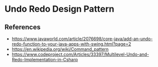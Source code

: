 # Undo Redo Design Pattern

## References

-   https://www.javaworld.com/article/2076698/core-java/add-an-undo-redo-function-to-your-java-apps-with-swing.html?page=2
-   https://en.wikipedia.org/wiki/Command_pattern
-   https://www.codeproject.com/Articles/33397/Multilevel-Undo-and-Redo-Implementation-in-Csharp